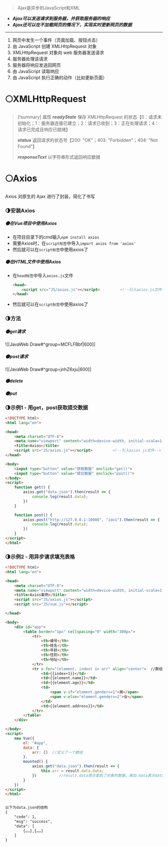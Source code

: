 > Ajax是异步的JavaScript和XML
- ***Ajax可以发送请求到服务器，并获取服务器的响应***
- ***Ajax还可以在不加载网页的情况下，实现实时更新网页的数据***

---

1. 网页中发生一个事件（页面加载、按钮点击）
2. 由 JavaScript 创建 XMLHttpRequest 对象
3. XMLHttpRequest 对象向 web 服务器发送请求
4. 服务器处理该请求
5. 服务器将响应发送回网页
6. 由 JavaScript 读取响应
7. 由 JavaScript 执行正确的动作（比如更新页面）

# 🌕XMLHttpRequest
>[!summary] 属性
>***readyState***  保存 XMLHttpRequest 的状态【0：请求未初始化；1：服务器连接已建立；2：请求已收到；3：正在处理请求；4：请求已完成且响应已就绪】
>
>***status***  返回请求的状态号【200: "OK"；403: "Forbidden"；404: "Not Found"】
>
>***responseText***	以字符串形式返回响应数据
# 🌕Axios
Axios 对原生的 Ajax 进行了封装，简化了书写
### 🌗安装Axios
##### 🌑在Vue项目中使用Axios
- 在项目目录下的cmd输入`npm install axios`
- 需要Axios时，在`script标签`中导入`import axios from 'axios'`
- 然后就可以在`script标签`中使用axios了
##### 🌑在HTML文件中使用Axios
- 在`head标签`中导入`axios.js`文件
	```html
	<head>
	    <script src="JS/axios.js"></script>         <!--引入axios.js文件-->
	</head>
	```
- 然后就可以在`script标签`中使用axios了
### 🌗方法

##### 🌑get请求
![[JavaWeb Draw#^group=MCFLFBbf|600]]
##### 🌑post请求
![[JavaWeb Draw#^group=jnhZ6xju|600]]
##### 🌑delete

##### 🌑put

### 🌗示例1 - 用get，post获取提交数据
```html
<!DOCTYPE html>
<html lang="en">

<head>
    <meta charset="UTF-8">
    <meta name="viewport" content="width=device-width, initial-scale=1.0">
    <title>Axios</title>
    <script src="JS/axios.js"></script>         <!--引入axios.js文件-->
</head>

<body>
    <input type="button" value="获取数据" onclick="get()">
    <input type="button" value="提交数据" onclick="post()">
</body>
<script>
    function get() {
        axios.get("data.json").then(result => {
            console.log(result.data);
        })
    }

    function post() {
        axios.post("http://127.0.0.1:10088", "id=1").then(result => {
            console.log(result.data);
        })
    }
</script>
</html>
```
### 🌗示例2 - 用异步请求填充表格
```html
<!DOCTYPE html>
<html lang="en">

<head>
    <meta charset="UTF-8">
    <meta name="viewport" content="width=device-width, initial-scale=1.0">
    <title>Axios案例</title>
    <script src="JS/axios.js"></script>
    <script src="JS/vue.js"></script>

</head>

<body>
    <div id="app">
        <table border="1px" cellspacing="0" width="300px">
            <tr>
                <th>编号</th>
                <th>姓名</th>
                <th>年龄</th>
                <th>性别</th>
                <th>地址</th>
            </tr>
            <tr v-for="(element, index) in arr" align="center">  //数组元素为element
                <td>{{index+1}}</td>
                <td>{{element.name}}</td>
                <td>{{element.age}}</td>
                <td>
                    <span v-if="element.gender==1">男</span>
                    <span v-else="element.gender==2">女</span>
                </td>
                <td>{{element.address}}</td>
            </tr>
        </table>
    </div>

</body>
<script>
    new Vue({
        el: "#app",
        data: {
            arr: []  //定义了一个数组
        },
        mounted() {
            axios.get("data.json").then(result => {
                this.arr = result.data.data; 
            })          //result.data表示拿到了对象的数据，再加.data表示data键的值
        }
    })
</script>
</html>


以下为data.json的结构
{
    "code": 1,
    "msg": "success",
    "data": [
        {……},{……}
    ]
}
```











































